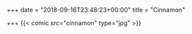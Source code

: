+++
date = "2018-09-16T23:48:23+00:00"
title = "Cinnamon"

+++
{{< comic src="cinnamon" type="jpg" >}}